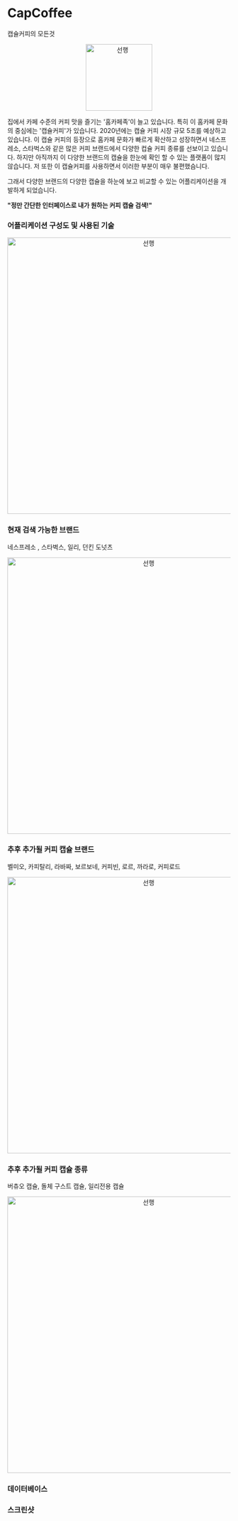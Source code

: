 # CapCoffee
캡슐커피의 모든것

<p align="center"> <img width="150" alt="선행" src="https://user-images.githubusercontent.com/37679062/78797400-9b228a00-79f2-11ea-9511-0e4c3293462e.png"> </p>

집에서 카페 수준의 커피 맛을 즐기는 '홈카페족'이 늘고 있습니다. 특히 이 홈카페 문화의 중심에는 '캡슐커피'가 있습니다. 2020년에는 캡슐 커피 시장 규모 5조를 예상하고 있습니다. 이 캡슐 커피의 등장으로 홈카페 문화가 빠르게 확산하고 성장하면서 네스프레소, 스타벅스와 같은 많은 커피 브랜드에서 다양한 컵슐 커피 종류를 선보이고 있습니다. 하지만 아직까지 이 다양한 브랜드의 캡슐을 한눈에 확인 할 수 있는 플랫폼이 많지 않습니다. 저 또한 이 캡슐커피를 사용하면서 이러한 부분이 매우 불편했슴니다. 

그래서 다양한 브랜드의 다양한 캡슐을 하눈에 보고 비교할 수 있는 어플리케이션을 개발하게 되었습니다. 


__"정만 간단한 인터페이스로 내가 원하는 커피 캡슐 검색!"__

### 어플리케이션 구성도 및 사용된 기술

<p align="center"> <img width="622" alt="선행" src="https://user-images.githubusercontent.com/37679062/77749427-59dec180-7065-11ea-8d4f-9aad51e920a5.JPG"> </p>

### 현재 검색 가능한 브랜드

네스프레소 , 스타벅스, 일리, 던킨 도넛츠

<p align="center"> <img width="622" alt="선행" src="https://user-images.githubusercontent.com/37679062/78652913-54069d00-78fd-11ea-9ea1-355f2adda772.png"> </p>


### 추후 추가될 커피 캡슐 브랜드

벨미오, 카피탈리, 라바짜, 보르보네, 커피빈, 로르, 까라로, 커피로드

<p align="center"> <img width="622" alt="선행" src="https://user-images.githubusercontent.com/37679062/78652250-7350fa80-78fc-11ea-9d5c-96faad1467b9.png"> </p>

### 추후 추가될 커피 캡슐 종류

버츄오 캡슐, 돌체 구스트 캡슐, 일리전용 캡슐

<p align="center"> <img width="622" alt="선행" src="https://user-images.githubusercontent.com/37679062/78797167-4f6fe080-79f2-11ea-8057-1b85816e7624.png"> </p>

### 데이터베이스



### 스크린샷
 


